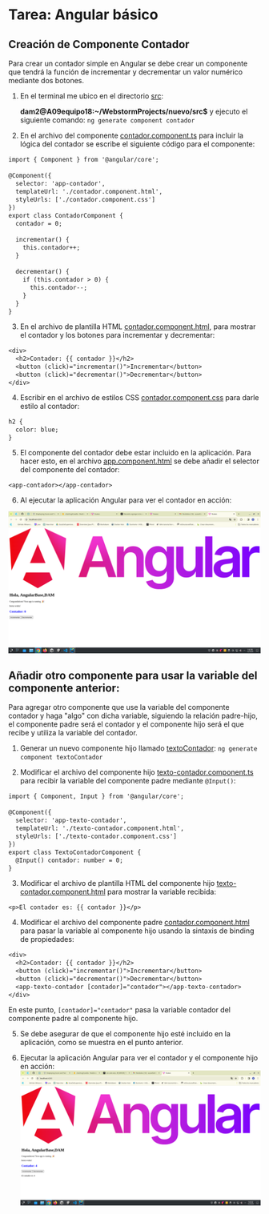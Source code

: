 # Tarea: Angular básico

## Creación de Componente Contador

Para crear un contador simple en Angular se debe crear un componente
que tendrá la función de incrementar y decrementar un valor numérico mediante dos botones.

1. En el terminal me ubico en el directorio [src](./src):

   **dam2@A09equipo18:~/WebstormProjects/nuevo/src$** y ejecuto el siguiente comando: ```ng generate component contador```


2. En el archivo del componente [contador.component.ts](./src/contador/contador.component.ts) para incluir la lógica del 
contador se escribe el siguiente código para el componente:
```
import { Component } from '@angular/core';

@Component({
  selector: 'app-contador',
  templateUrl: './contador.component.html',
  styleUrls: ['./contador.component.css']
})
export class ContadorComponent {
  contador = 0;

  incrementar() {
    this.contador++;
  }

  decrementar() {
    if (this.contador > 0) {
      this.contador--;
    }
  }
}
```

3. En el archivo de plantilla HTML [contador.component.html](./src/contador/contador.component.html), 
para mostrar el contador y los botones para incrementar y decrementar:
```angular2html
<div>
  <h2>Contador: {{ contador }}</h2>
  <button (click)="incrementar()">Incrementar</button>
  <button (click)="decrementar()">Decrementar</button>
</div>
```

4. Escribir en el archivo de estilos CSS [contador.component.css](./src/contador/contador.component.css) 
para darle estilo al contador:
```
h2 {
  color: blue;
}
```

5. El componente del contador debe estar incluido en la aplicación.
Para hacer esto, en el archivo [app.component.html](./src/app/app.component.html) 
se debe añadir el selector del componente del contador:
```angular2html
<app-contador></app-contador>
```

6. Al ejecutar la aplicación Angular para ver el contador en acción:

![Imagen1](imagen1.png)

## Añadir otro componente para usar la variable del componente anterior:
Para agregar otro componente que use la variable del componente contador y 
haga "algo" con dicha variable, siguiendo la relación padre-hijo, el componente padre 
será el contador y el componente hijo será el que recibe y utiliza la variable del contador.

1. Generar un nuevo componente hijo llamado [textoContador](./src/texto-contador):
```ng generate component textoContador```


2. Modificar el archivo del componente hijo [texto-contador.component.ts](./src/texto-contador/texto-contador.component.ts) 
para recibir la variable del componente padre mediante `@Input()`:
```
import { Component, Input } from '@angular/core';

@Component({
  selector: 'app-texto-contador',
  templateUrl: './texto-contador.component.html',
  styleUrls: ['./texto-contador.component.css']
})
export class TextoContadorComponent {
  @Input() contador: number = 0;
}
```

3. Modificar el archivo de plantilla HTML del componente hijo [texto-contador.component.html](./src/texto-contador/texto-contador.component.html) 
para mostrar la variable recibida:
```angular2html
<p>El contador es: {{ contador }}</p>
```

4. Modificar el archivo del componente padre [contador.component.html](./src/contador/contador.component.html) 
para pasar la variable al componente hijo usando la sintaxis de binding de propiedades:
```angular2html
<div>
  <h2>Contador: {{ contador }}</h2>
  <button (click)="incrementar()">Incrementar</button>
  <button (click)="decrementar()">Decrementar</button>
  <app-texto-contador [contador]="contador"></app-texto-contador>
</div>
```
En este punto, `[contador]="contador"` pasa la variable contador del componente padre al componente hijo.


5. Se debe asegurar de que el componente hijo esté incluido en la aplicación, como se muestra en el punto anterior.

6. Ejecutar la aplicación Angular para ver el contador y el componente hijo en acción:
   ![Imagen2](imagen2.png)
